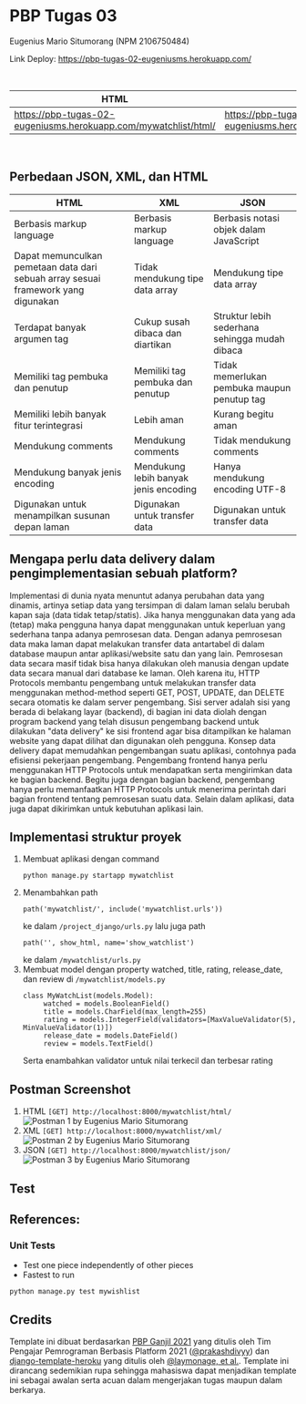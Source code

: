 # PBP Tugas 03
Eugenius Mario Situmorang (NPM 2106750484)
<br/>

Link Deploy: https://pbp-tugas-02-eugeniusms.herokuapp.com/

<br/>

HTML | XML | JSON
--- | --- | --- 
https://pbp-tugas-02-eugeniusms.herokuapp.com/mywatchlist/html/ | https://pbp-tugas-02-eugeniusms.herokuapp.com/mywatchlist/xml/ | https://pbp-tugas-02-eugeniusms.herokuapp.com/mywatchlist/json/ 

<br/>

## Perbedaan JSON, XML, dan HTML

HTML | XML | JSON
--- | --- | --- 
Berbasis markup language | Berbasis markup language | Berbasis notasi objek dalam JavaScript
Dapat memunculkan pemetaan data dari sebuah array sesuai framework yang digunakan | Tidak mendukung tipe data array | Mendukung tipe data array
Terdapat banyak argumen tag | Cukup susah dibaca dan diartikan | Struktur lebih sederhana sehingga mudah dibaca
Memiliki tag pembuka dan penutup | Memiliki tag pembuka dan penutup | Tidak memerlukan pembuka maupun penutup tag
Memiliki lebih banyak fitur terintegrasi | Lebih aman | Kurang begitu aman
Mendukung comments | Mendukung comments | Tidak mendukung comments
Mendukung banyak jenis encoding | Mendukung lebih banyak jenis encoding | Hanya mendukung encoding UTF-8
Digunakan untuk menampilkan susunan depan laman | Digunakan untuk transfer data | Digunakan untuk transfer data

## Mengapa perlu data delivery dalam pengimplementasian sebuah platform?

Implementasi di dunia nyata menuntut adanya perubahan data yang dinamis, artinya setiap data yang tersimpan di dalam laman selalu berubah kapan saja (data tidak tetap/statis). Jika hanya menggunakan data yang ada (tetap) maka pengguna hanya dapat menggunakan untuk keperluan yang sederhana tanpa adanya pemrosesan data. Dengan adanya pemrosesan data maka laman dapat melakukan transfer data antartabel di dalam database maupun antar aplikasi/website satu dan yang lain. Pemrosesan data secara masif tidak bisa hanya dilakukan oleh manusia dengan update data secara manual dari database ke laman. Oleh karena itu, HTTP Protocols membantu pengembang untuk melakukan transfer data menggunakan method-method seperti GET, POST, UPDATE, dan DELETE secara otomatis ke dalam server pengembang. Sisi server adalah sisi yang berada di belakang layar (backend), di bagian ini data diolah dengan program backend yang telah disusun pengembang backend untuk dilakukan "data delivery" ke sisi frontend agar bisa ditampilkan ke halaman website yang dapat dilihat dan digunakan oleh pengguna. Konsep data delivery dapat memudahkan pengembangan suatu aplikasi, contohnya pada efisiensi pekerjaan pengembang. Pengembang frontend hanya perlu menggunakan HTTP Protocols untuk mendapatkan serta mengirimkan data ke bagian backend. Begitu juga dengan bagian backend, pengembang hanya perlu memanfaatkan HTTP Protocols untuk menerima perintah dari bagian frontend tentang pemrosesan suatu data. Selain dalam aplikasi, data juga dapat dikirimkan untuk kebutuhan aplikasi lain.

## Implementasi struktur proyek

1. Membuat aplikasi dengan command 
   ```shell
   python manage.py startapp mywatchlist
   ```
2. Menambahkan path 
   ```shell
   path('mywatchlist/', include('mywatchlist.urls'))
   ```
   ke dalam `/project_django/urls.py`
   lalu juga path
   ```shell
   path('', show_html, name='show_watchlist')
   ```
   ke dalam `/mywatchlist/urls.py`
3. Membuat model dengan property watched, title, rating, release_date, dan review di `/mywatchlist/models.py`
   ```shell
   class MyWatchList(models.Model):
        watched = models.BooleanField()
        title = models.CharField(max_length=255)
        rating = models.IntegerField(validators=[MaxValueValidator(5), MinValueValidator(1)]) 
        release_date = models.DateField() 
        review = models.TextField()
   ```
   Serta enambahkan validator untuk nilai terkecil dan terbesar rating

## Postman Screenshot
1. HTML
   `[GET] http://localhost:8000/mywatchlist/html/`
   ![Postman 1 by Eugenius Mario Situmorang](https://github.com/eugeniusms/pbp-tugas-02/blob/main/assets/images/tugas-03/postman-01.png?raw=true)
2. XML
   `[GET] http://localhost:8000/mywatchlist/xml/`
   ![Postman 2 by Eugenius Mario Situmorang](https://github.com/eugeniusms/pbp-tugas-02/blob/main/assets/images/tugas-03/postman-02.png?raw=true)
3. JSON
   `[GET] http://localhost:8000/mywatchlist/json/`
   ![Postman 3 by Eugenius Mario Situmorang](https://github.com/eugeniusms/pbp-tugas-02/blob/main/assets/images/tugas-03/postman-03.png?raw=true)

## Test
References:
- 

### Unit Tests
- Test one piece independently of other pieces
- Fastest to run
```shell
python manage.py test mywishlist
```

## Credits
Template ini dibuat berdasarkan [PBP Ganjil 2021](https://gitlab.com/PBP-2021/pbp-lab) yang ditulis oleh Tim Pengajar Pemrograman Berbasis Platform 2021 ([@prakashdivyy](https://gitlab.com/prakashdivyy)) dan [django-template-heroku](https://github.com/laymonage/django-template-heroku) yang ditulis oleh [@laymonage, et al.](https://github.com/laymonage). Template ini dirancang sedemikian rupa sehingga mahasiswa dapat menjadikan template ini sebagai awalan serta acuan dalam mengerjakan tugas maupun dalam berkarya.